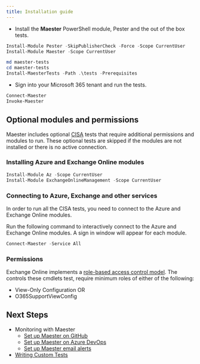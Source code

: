 ```yaml
---
title: Installation guide
---
```


- Install the **Maester** PowerShell module, Pester and the out of the box tests.

```powershell
Install-Module Pester -SkipPublisherCheck -Force -Scope CurrentUser
Install-Module Maester -Scope CurrentUser

md maester-tests
cd maester-tests
Install-MaesterTests -Path .\tests -Prerequisites
```

- Sign into your Microsoft 365 tenant and run the tests.

```powershell
Connect-Maester
Invoke-Maester
```

## Optional modules and permissions

Maester includes optional [CISA](tests/cisa/) tests that require additional permissions and modules to run. These optional tests are skipped if the modules are not installed or there is no active connection.

### Installing Azure and Exchange Online modules

```powershell
Install-Module Az -Scope CurrentUser
Install-Module ExchangeOnlineManagement -Scope CurrentUser
```

### Connecting to Azure, Exchange and other services

In order to run all the CISA tests, you need to connect to the Azure and Exchange Online modules.

Run the following command to interactively connect to the Azure and Exchange Online modules. A sign in window will appear for each module.

```powershell
Connect-Maester -Service All
```

### Permissions

Exchange Online implements a [role-based access control model](https://learn.microsoft.com/exchange/permissions-exo/permissions-exo). The controls these cmdlets test, require minimum roles of either of the following:

* View-Only Configuration OR
* O365SupportViewConfig

## Next Steps

- Monitoring with Maester
  - [Set up Maester on GitHub](/docs/monitoring/github)
  - [Set up Maester on Azure DevOps](/docs/monitoring/azure-devops)
  - [Set up Maester email alerts](/docs/monitoring/email)
- [Writing Custom Tests](/docs/writing-tests)
